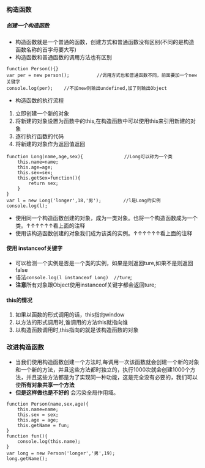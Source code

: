 ### 构造函数
##### 创建一个构造函数
- 构造函数就是一个普通的函数，创建方式和普通函数没有区别(不同的是构造函数名称的首字母要大写)
- 构造函数和普通函数的调用方法也有区别
```
function Person(){}
var per = new person();          //调用方式也和普通函数不同，前面要加一个new关键字
console.log(per);    //不加new则输出undefined,加了则输出Object
```
- 构造函数的执行流程
1. 立即创建一个新的对象
2. 将新建的对象设置为函数中的this,在构造函数中可以使用this来引用新建的对象
3. 逐行执行函数的代码
4. 将新建的对象作为返回值返回
```
function Long(name,age,sex){               //Long可以称为一个类
    this.name=name;
    this.age=age;
    this.sex=sex;
    this.getSex=function(){
        return sex;
    }
}
var l = new Long('longer',18,'男');        //l是Long的实例
console.log(l);
```
- 使用同一个构造函数创建的对象，成为一类对象。也将一个构造函数成为一个类。↑↑↑↑↑↑看上面的注释
- 使用该构造函数创建的对象我们成为该类的实例。↑↑↑↑↑↑看上面的注释
#### 使用 instanceof关键字
- 可以检测一个实例是否是一个类的实例，如果是则返回ture,如果不是则返回false
- 语法`console.log(l instanceof Long)  //ture`;
- **注意**所有对象跟Object使用instanceof关键字都会返回ture;
#### this的情况
1. 如果以函数的形式调用的话，this指向window
2. 以方法的形式调用时,谁调用的方法this就指向谁
3. 以构造函数调用时,this指向的就是该构造函数的对象

### 改进构造函数
- 当我们使用构造函数创建一个方法时,每调用一次该函数就会创建一个新的对象和一个新的方法，并且这些方法都时独立的，执行1000次就会创建1000个方法，并且这些方法都是为了实现同一种功能，这是完全没有必要的，我们可以使**所有对象共享一个方法**
- **但是这样做也是不好的** 会污染全局作用域。
```
function Person(name,sex,age){
    this.name=name;
    this.sex = sex;
    this.age = age;
    this.getName = fun;
}
function fun(){
    console.log(this.name);
}
var long = new Person('longer','男',19);
long.getName();
```



